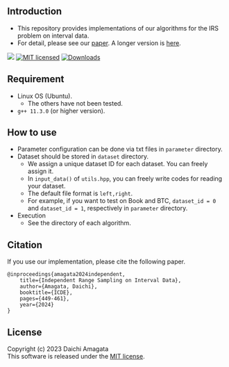 ## Introduction
* This repository provides implementations of our algorithms for the IRS problem on interval data.
* For detail, please see our [paper](https://ieeexplore.ieee.org/abstract/document/10597989). A longer version is [here](https://arxiv.org/abs/2405.08315).

![](https://api.visitorbadge.io/api/VisitorHit?user=matchyc&repo=IRS-interval&countColor=%237B1E7A)
[![MIT licensed](https://img.shields.io/badge/license-MIT-yellow.svg)](https://github.com/amgt-d1/IRS-interval/blob/main/license.txt)
[![Downloads](https://img.shields.io/github/downloads/amgt-d1/IRS-interval/total.svg)](https://github.com/amgt-d1/IRS-interval/releases/)

## Requirement
* Linux OS (Ubuntu).
   * The others have not been tested.
* `g++ 11.3.0` (or higher version).

## How to use
* Parameter configuration can be done via txt files in `parameter` directory.
* Dataset should be stored in `dataset` directory.
	* We assign a unique dataset ID for each dataset. You can freely assign it.
	* In `input_data()` of `utils.hpp`, you can freely write codes for reading your dataset.
	* The default file format is `left,right`.
   	* For example, if you want to test on Book and BTC, `dataset_id = 0` and `dataset_id = 1`, respectively in `parameter` directory.
* Execution
	* See the directory of each algorithm.

## Citation
If you use our implementation, please cite the following paper.
``` 
@inproceedings{amagata2024independent,  
    title={Independent Range Sampling on Interval Data},  
    author={Amagata, Daichi},  
    booktitle={ICDE},  
    pages={449-461},  
    year={2024}  
}
``` 

## License
Copyright (c) 2023 Daichi Amagata  
This software is released under the [MIT license](https://github.com/amgt-d1/IRS-interval/blob/main/license.txt).
